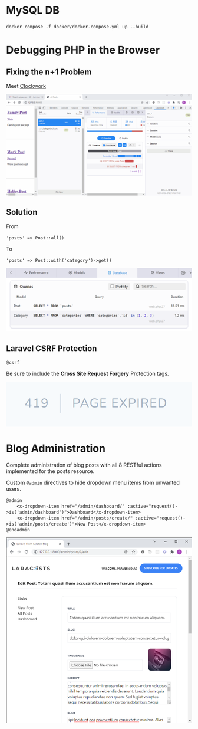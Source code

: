 # MySQL DB
```
docker compose -f docker/docker-compose.yml up --build 
```

# Debugging PHP in the Browser

## Fixing the n+1 Problem

Meet [Clockwork](https://github.com/itsgoingd/clockwork)

![debugging](public/debugging-in-the-console.gif)

## Solution

From
```
'posts' => Post::all()
```
To
```
'posts' => Post::with('category')->get()
```

![n+1](public/n-plus-one.png)

## Laravel CSRF Protection

```
@csrf
```
Be sure to include the **Cross Site Request Forgery** Protection tags.

![419](public/419.png)

# Blog Administration

Complete administration of blog posts with all 8 RESTful actions implemented for the posts resource.

Custom `@admin` directives to hide dropdown menu items from unwanted users.

```
@admin
    <x-dropdown-item href="/admin/dashboard/" :active="request()->is('admin/dashboard')">Dashboard</x-dropdown-item>
    <x-dropdown-item href="/admin/posts/create/" :active="request()->is('admin/posts/create')">New Post</x-dropdown-item>
@endadmin

```

![post-edit](public/post-edit.png)